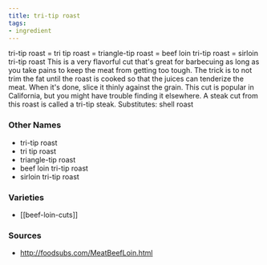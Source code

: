 ```yaml
---
title: tri-tip roast
tags:
- ingredient
---
```

tri-tip roast = tri tip roast = triangle-tip roast = beef loin tri-tip roast = sirloin tri-tip roast This is a very flavorful cut that's great for barbecuing as long as you take pains to keep the meat from getting too tough. The trick is to not trim the fat until the roast is cooked so that the juices can tenderize the meat. When it's done, slice it thinly against the grain. This cut is popular in California, but you might have trouble finding it elsewhere. A steak cut from this roast is called a tri-tip steak. Substitutes: shell roast

### Other Names

* tri-tip roast
* tri tip roast
* triangle-tip roast
* beef loin tri-tip roast
* sirloin tri-tip roast

### Varieties

* [[beef-loin-cuts]]

### Sources
* http://foodsubs.com/MeatBeefLoin.html
